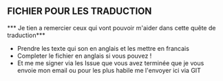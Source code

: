 ## FICHIER POUR LES TRADUCTION

*** Je tien a remercier ceux qui vont pouvoir m'aider dans cette quête de traduction***



- Prendre les texte qui son en anglais et les mettre en francais 
- Completer le fichier en anglais si vous pouvez ! 
- Et me me signer via les Issue que vous avez terminée que je vous envoie mon email ou pour les plus habile me l'envoyer ici via GIT

